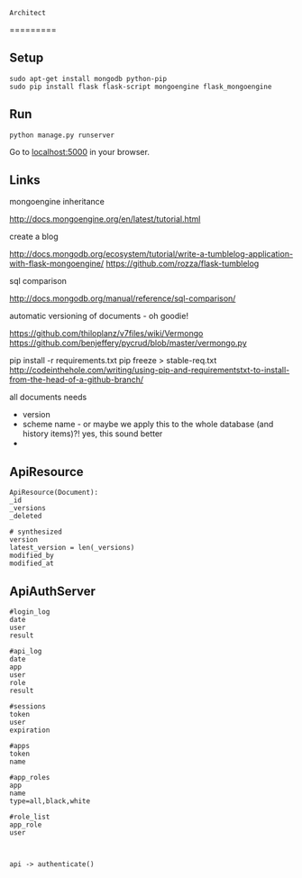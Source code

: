     Architect
=========

## Setup

    sudo apt-get install mongodb python-pip
    sudo pip install flask flask-script mongoengine flask_mongoengine

## Run

    python manage.py runserver

Go to [localhost:5000](http://localhost:5000) in your browser.

## Links

mongoengine inheritance

http://docs.mongoengine.org/en/latest/tutorial.html

create a blog

http://docs.mongodb.org/ecosystem/tutorial/write-a-tumblelog-application-with-flask-mongoengine/
https://github.com/rozza/flask-tumblelog

sql comparison

http://docs.mongodb.org/manual/reference/sql-comparison/

automatic versioning of documents - oh goodie!

https://github.com/thiloplanz/v7files/wiki/Vermongo
https://github.com/benjeffery/pycrud/blob/master/vermongo.py

pip install -r requirements.txt
pip freeze > stable-req.txt
http://codeinthehole.com/writing/using-pip-and-requirementstxt-to-install-from-the-head-of-a-github-branch/


all documents needs
* version
* scheme name - or maybe we apply this to the whole database (and history items)?! yes, this sound better
* 


## ApiResource

    ApiResource(Document):
    _id
    _versions
    _deleted
    
    # synthesized
    version
    latest_version = len(_versions)
    modified_by
    modified_at





## ApiAuthServer

    #login_log
    date
    user
    result
    
    #api_log
    date
    app
    user
    role
    result
    
    #sessions
    token
    user
    expiration
    
    #apps
    token
    name
    
    #app_roles
    app
    name
    type=all,black,white
    
    #role_list
    app_role
    user
    
    
    
    api -> authenticate()
